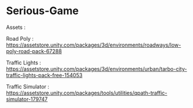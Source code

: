 # Serious-Game

Assets : 

Road Poly : https://assetstore.unity.com/packages/3d/environments/roadways/low-poly-road-pack-67288

Traffic Lights : https://assetstore.unity.com/packages/3d/environments/urban/tarbo-city-traffic-lights-pack-free-154053

Traffic Simulator : https://assetstore.unity.com/packages/tools/utilities/qpath-traffic-simulator-179747

